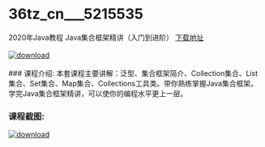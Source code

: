 # 36tz_cn___5215535
2020年Java教程 Java集合框架精讲（入门到进阶）
[下载地址](http://www.36tz.cn/article/5215535 "下载地址")
<br/></br>[![download](http://36tz.cn/muke_img/2020_10_2-10.png "下载地址")](http://www.36tz.cn/article/5215535 "下载地址")
<br/></br>### 课程介绍:
本套课程主要讲解：泛型、集合框架简介、Collection集合、List集合、Set集合、Map集合、Collections工具类。带你熟练掌握Java集合框架。
学完Java集合框架精讲，可以使你的编程水平更上一层。

### 课程截图:
[![download](http://36tz.cn/muke_img/2020_10_1-12.png "下载地址")](http://www.36tz.cn/article/5215535 "下载地址")
